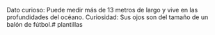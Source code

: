  Dato curioso: Puede medir más de 13 metros de largo y vive en las profundidades del océano.       Curiosidad: Sus ojos son del tamaño de un balón de fútbol.# plantillas
